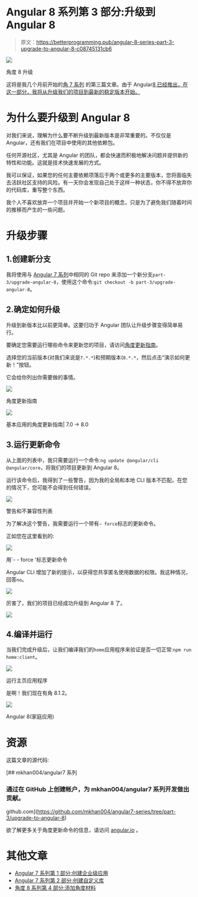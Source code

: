 # Angular 8 系列第 3 部分:升级到 Angular 8

> 原文：<https://betterprogramming.pub/angular-8-series-part-3-upgrade-to-angular-8-c08745131cb6>

![](img/e7fb97312b5bf38893bb97716cd46a93.png)

角度 8 升级

这将是我几个月前开始的[角 7 系列](https://medium.com/better-programming/angular-7-series-part-1-create-enterprise-level-application-36c84786fa27) 的第三篇文章。由于 Angular[8 已经推出，在这一部分，我将从升级我们的项目到最新的稳定版本开始。](https://angular.io/)

# 为什么要升级到 Angular 8

对我们来说，理解为什么要不断升级到最新版本是非常重要的。不仅仅是 Angular，还有我们在项目中使用的其他依赖包。

任何开源社区，尤其是 Angular 的团队，都会快速而积极地解决问题并提供新的特性和功能。这就是技术快速发展的方式。

我可以保证，如果您的任何主要依赖项落后于两个或更多的主要版本，您将面临失去活跃社区支持的风险。有一天你会发现自己处于这样一种状态，你不得不放弃你的代码库，重写整个东西。

我个人不喜欢放弃一个项目并开始一个新项目的概念，只是为了避免我们随着时间的推移而产生的一些问题。

# 升级步骤

## 1.创建新分支

我将使用与 [Angular 7 系列](https://github.com/mkhan004/angular7-series?source=post_page---------------------------)中相同的 Git repo 来添加一个新分支`part-3/upgrade-angular-8`，使用这个命令:`git checkout -b part-3/upgrade-angular-8`。

## 2.确定如何升级

升级到新版本比以前更简单。这要归功于 Angular 团队让升级步骤变得简单易行。

要确定您需要运行哪些命令来更新您的项目，请访问[角度更新指南](https://update.angular.io/)。

选择您的当前版本(对我们来说是`7.*.*`)和预期版本(`8.*.*`，然后点击“演示如何更新！”按钮。

它会给你列出你需要做的事情。

![](img/f3a6710ea96b6bd13cad085afea44889.png)

角度更新指南

![](img/82666cd5299ba6fc34b2b8501874e36e.png)

基本应用的角度更新指南| 7.0 -> 8.0

## 3.运行更新命令

从上面的列表中，我只需要运行一个命令:`ng update @angular/cli @angular/core`，将我们的项目更新到 Angular 8。

运行该命令后，我得到了一些警告，因为我的全局和本地 CLI 版本不匹配。在您的情况下，您可能不会得到任何错误。

![](img/7822fdad6b65f1f886d7c2b7370088a5.png)

警告和不兼容性列表

为了解决这个警告，我需要运行一个带有`— force`标志的更新命令。

正如您在这里看到的:

![](img/bbafbb07dd0e8da09d266f6830ee453c.png)

用`- - force '标志更新命令

Angular CLI 增加了新的提示，以获得您共享匿名使用数据的权限。我这种情况，回答`no`。

![](img/9076825bb1e9b90a2b72e6090c459a9f.png)

厉害了，我们的项目已经成功升级到 Angular 8 了。

![](img/ffcfe03b5c8a59453919361f672bc54e.png)

## 4.编译并运行

当我们完成升级后，让我们编译我们的`home`应用程序来验证是否一切正常:`npm run home:client`。

![](img/6543d64d3584d9b9f96094949d9347a6.png)

运行主页应用程序

是啊！我们现在有角 8.1.2。

![](img/5053a54f3a7ba9f58562b4f3f2da5aff.png)

Angular 8(家庭应用)

# 资源

这篇文章的源代码:

 [## mkhan004/angular7 系列

### 通过在 GitHub 上创建帐户，为 mkhan004/angular7 系列开发做出贡献。

github.com](https://github.com/mkhan004/angular7-series/tree/part-3/upgrade-to-angular-8) 

欲了解更多关于角度更新命令的信息，请访问 [angular.io](https://angular.io/cli/update) 。

# 其他文章

*   [Angular 7 系列第 1 部分:创建企业级应用](https://medium.com/better-programming/angular-7-series-part-1-create-enterprise-level-application-36c84786fa27?source=post_page---------------------------)
*   [Angular 7 系列第 2 部分:创建自定义库](https://medium.com/better-programming/angular-7-series-part-2-create-custom-library-8d7a0494b2cc)
*   [角度 8 系列第 4 部分:添加角度材料](https://medium.com/better-programming/angular-8-series-part-4-add-angular-material-6501e91041d8)